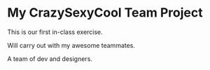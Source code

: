 # My CrazySexyCool Team Project

This is our first in-class exercise.

Will carry out with my awesome teammates.

A team of dev and designers.

